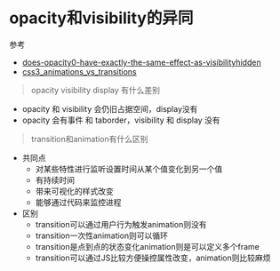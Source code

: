 

# opacity和visibility的异同

参考

- [does-opacity0-have-exactly-the-same-effect-as-visibilityhidden](https://stackoverflow.com/questions/272360/does-opacity0-have-exactly-the-same-effect-as-visibilityhidden)
- [css3_animations_vs_transitions](https://www.kirupa.com/html5/css3_animations_vs_transitions.htm)

> opacity visibility display 有什么差别
- opacity 和 visibility 会仍旧占据空间，display没有
- opacity 会有事件 和 taborder，visibility 和 display 没有


> transition和animation有什么区别
- 共同点
  - 对某些特性进行监听设置时间从某个值变化到另一个值
  - 有持续时间
  - 带来可视化的样式改变
  - 能够通过代码来监控进程
- 区别
  - transition可以通过用户行为触发animation则没有
  - transition一次性animation则可以循环
  - transition是点到点的状态变化animation则是可以定义多个frame
  - transition可以通过JS比较方便操控属性改变，animation则比较麻烦
